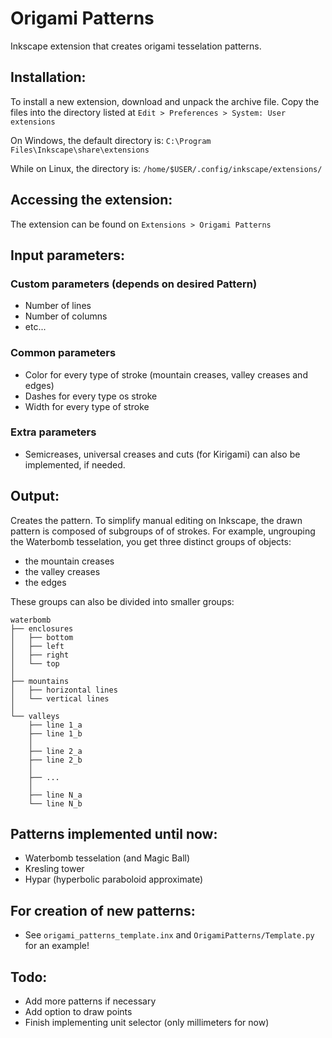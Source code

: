 # Origami Patterns
Inkscape extension that creates origami tesselation patterns.

## Installation:
To install a new extension, download and unpack the archive file. Copy the files into the directory listed at `Edit > Preferences > System: User extensions`

On Windows, the default directory is:
`C:\Program Files\Inkscape\share\extensions`

While on Linux, the directory is:
`/home/$USER/.config/inkscape/extensions/`

## Accessing the extension:
The extension can be found on `Extensions > Origami Patterns`

## Input parameters:
### Custom parameters (depends on desired Pattern)
- Number of lines
- Number of columns
- etc...
### Common parameters
- Color for every type of stroke (mountain creases, valley creases and edges)
- Dashes for every type os stroke
- Width for every type of stroke
### Extra parameters
- Semicreases, universal creases and cuts (for Kirigami) can also be implemented, if needed.

## Output:
Creates the pattern. 
To simplify manual editing on Inkscape, the drawn pattern is composed of subgroups of
of strokes.
For example, ungrouping the Waterbomb tesselation, you get three distinct groups of objects:
- the mountain creases
- the valley creases
- the edges

These groups can also be divided into smaller groups:

```
waterbomb
├── enclosures
│   ├── bottom
│   ├── left
│   ├── right
│   └── top
│   
├── mountains
│   ├── horizontal lines
│   └── vertical lines
│   
└── valleys
    ├── line 1_a
    ├── line 1_b
    │   
    ├── line 2_a
    ├── line 2_b
    │   
    ├── ...
    │   
    ├── line N_a
    └── line N_b
```

## Patterns implemented until now:
- Waterbomb tesselation (and Magic Ball)
- Kresling tower
- Hypar (hyperbolic paraboloid approximate)

## For creation of new patterns:
- See `origami_patterns_template.inx` and `OrigamiPatterns/Template.py` for an example!

## Todo:
- Add more patterns if necessary
- Add option to draw points
- Finish implementing unit selector (only millimeters for now)

